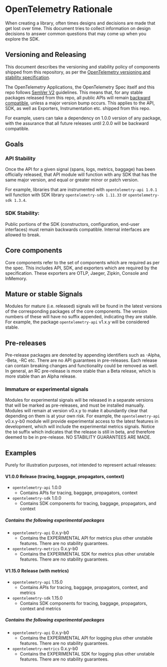 # OpenTelemetry Rationale

When creating a library, often times designs and decisions are made that get lost over time. This
document tries to collect information on design decisions to answer common questions that may come
up when you explore the SDK.

## Versioning and Releasing

This document describes the versioning and stability policy of components
shipped from this repository, as per the [OpenTelemetry versioning and stability
specification](https://github.com/open-telemetry/opentelemetry-specification/blob/master/specification/versioning-and-stability.md).

The OpenTelemetry Applications, the OpenTelemetry Spec itself and this repo follows [SemVer V2](https://semver.org/spec/v2.0.0.html) guidelines.
This means that, for any stable packages released from this repo, all public APIs will remain [backward
compatible](https://github.com/dotnet/runtime/blob/master/docs/coding-guidelines/breaking-change-rules.md#breaking-change-rules),
unless a major version bump occurs. This applies to the API, SDK, as well as Exporters, Instrumentation etc. shipped from this repo.

For example, users can take a dependency on 1.0.0 version of any package, with
the assurance that all future releases until 2.0.0 will be backward compatible.

## Goals

### API Stability

Once the API for a given signal (spans, logs, metrics, baggage) has been officially released, that API module will function with any SDK that has the same major version, and equal or greater minor or patch version.

For example, libraries that are instrumented with `opentelemetry-api 1.0.1` will function with SDK library `opentelemetry-sdk 1.11.33` or `opentelemetry-sdk 1.3.4`.

### SDK Stability:

Public portions of the SDK (constructors, configuration, end-user interfaces) must remain backwards compatible. Internal interfaces are allowed to break.

## Core components

Core components refer to the set of components which are required as per the spec. This includes API, SDK, and exporters which are required by the
specification. These exporters are OTLP, Jaeger, Zipkin, Console and InMemory.

## Mature or stable Signals

Modules for mature (i.e. released) signals will be found in the latest versions of the corresponding packages of the core components. The version numbers of these will have no suffix appended, indicating they are stable. For example, the package `opentelemetry-api` v1.x.y will be considered stable.

## Pre-releases

Pre-release packages are denoted by appending identifiers such as -Alpha, -Beta, -RC etc. There are no API guarantees in pre-releases. Each release can contain breaking changes and functionality could be removed as well. In general, an RC pre-release is more stable than a Beta release, which is more stable than an Alpha release.

### Immature or experimental signals

Modules for experimental signals will be released in a separate versions that will be marked as pre-releases, and must be installed manually. Modules will remain at version v0.x.y to make it abundantly clear that depending on them is at your own risk. For example, the `opentelemetry-api` v0.x.y-b0 module will provide experimental access to the latest features in development, which will include the experimental metrics signals. Notice the `b0` suffix which indicates that the release is still in beta, and therefore deemed to be in pre-release. NO STABILITY GUARANTEES ARE MADE.

## Examples

Purely for illustration purposes, not intended to represent actual releases:

#### V1.0.0 Release (tracing, baggage, propagators, context)

- `opentelemetry-api` 1.0.0
  - Contains APIs for tracing, baggage, propagators, context
- `opentelemetry-sdk` 1.0.0
  - Contains SDK components for tracing, baggage, propagators, and context

##### Contains the following experimental packages

- `opentelemetry-api` 0.x.y-b0
  - Contains the EXPERIMENTAL API for metrics plus other unstable features. There are no stability guarantees.
- `opentelemetry-metrics` 0.x.y-b0
  - Contains the EXPERIMENTAL SDK for metrics plus other unstable features. There are no stability guarantees.

#### V1.15.0 Release (with metrics)

- `opentelemetry-api` 1.15.0
  - Contains APIs for tracing, baggage, propagators, context, and metrics
- `opentelemetry-sdk` 1.15.0
  - Contains SDK components for tracing, baggage, propagators, context and metrics

##### Contains the following experimental packages

- `opentelemetry-api` 0.x.y-b0
  - Contains the EXPERIMENTAL API for logging plus other unstable features. There are no stability guarantees.
- `opentelemetry-metrics` 0.x.y-b0
  - Contains the EXPERIMENTAL SDK for logging plus other unstable features. There are no stability guarantees.
